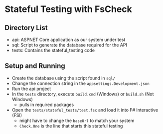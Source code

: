 # Stateful Testing with FsCheck

## Directory List

- api: ASPNET Core application as our system under test
- sql: Script to generate the database required for the API
- tests: Contains the stateful_testing code

## Setup and Running

- Create the database using the script found in `sql/`
- Change the connection string in the `appsettings.Development.json`
- Run the api project
- In the `tests` directory, execute `build.cmd` (Windows) or `build.sh` (Not Windows) 
  - pulls in required packages
- Open the `tests/stateful_tests/test.fsx` and load it into F# Interactive (FSI)
  - might have to change the `baseUrl` to match your system
  - `Check.One` is the line that starts this stateful testing
